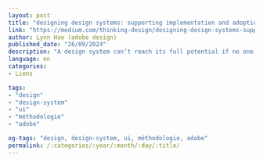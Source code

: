 ```yaml
---
layout: post
title: "designing design systems: supporting implementation and adoption"
link: "https://medium.com/thinking-design/designing-design-systems-supporting-implementation-and-adoption-aaa0c4919ab3"
author: Lynn Hao (adobe design)
published_date: "26/09/2024"
description: "A design system can’t reach its full potential if no one’s using it as intended. Beautifully designed components need to be paired with thoughtfully written guidance and ongoing support as the system evolves."
language: en
categories:
- Liens

tags:
- "design"
- "design-system"
- "ui"
- "méthodologie"
- "adobe"

og-tags: "design, design-system, ui, méthodologie, adobe"
permalink: /:categories/:year/:month/:day/:title/
---
```

